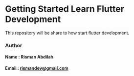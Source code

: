 # Getting Started Learn Flutter Development

This repository will be share to how start flutter development.

### Author

#### Name : Risman Abdilah
#### Email : rismandev@gmail.com
